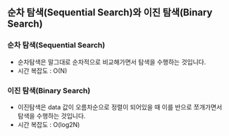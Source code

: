 ## 순차 탐색(Sequential Search)와 이진 탐색(Binary Search)

### 순차 탐색(Sequential Search)
- 순차탐색은 말그대로 순차적으로 비교해가면서 탐색을 수행하는 것입니다.
- 시간 복잡도 : O(N)

### 이진 탐색(Binary Search)
- 이진탐색은 data 값이 오름차순으로 정렬이 되어있을 때 이를 반으로 쪼개가면서 탐색을 수행하는 것입니다.
- 시간 복잡도 : O(log2N)
